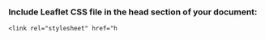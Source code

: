 ### Include Leaflet CSS file in the head section of your document:

    <link rel="stylesheet" href="h